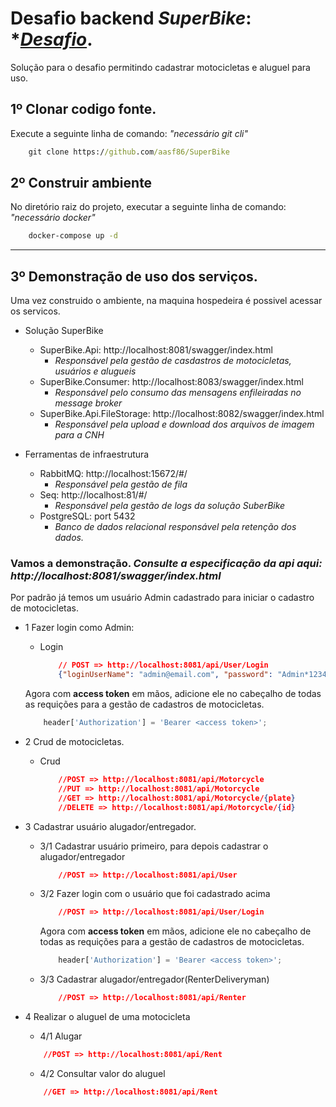 # Desafio backend *SuperBike*: ****[Desafio](https://github.com/Mottu-ops/Desafio-BackEnd/tree/main)***.
Solução para o desafio permitindo cadastrar motocicletas e aluguel para uso.

## 1º Clonar codigo fonte.
Execute a seguinte linha de comando: *"necessário git cli"*
```cmd
    git clone https://github.com/aasf86/SuperBike
```
## 2º Construir ambiente
No diretório raiz do projeto, executar a seguinte linha de comando: *"necessário docker"*
```cmd
    docker-compose up -d
```
---
## 3º Demonstração de uso dos serviços.
Uma vez construido o ambiente, na maquina hospedeira é possivel acessar os servicos.

- Solução SuperBike
    - SuperBike.Api: http://localhost:8081/swagger/index.html
        - *Responsável pela gestão de casdastros de motocicletas, usuários e alugueis*
    - SuperBike.Consumer: http://localhost:8083/swagger/index.html
        - *Responsável pelo consumo das mensagens enfileiradas no message broker*
    - SuperBike.Api.FileStorage: http://localhost:8082/swagger/index.html
        - *Responsável pela upload e download dos arquivos de imagem para a CNH*

- Ferramentas de infraestrutura
    - RabbitMQ: http://localhost:15672/#/
        - *Responsável pela gestão de fila*
    - Seq: http://localhost:81/#/
        - *Responsável pela gestão de logs da solução SuberBike*
    - PostgreSQL: port 5432
        - *Banco de dados relacional responsável pela retenção dos dados.*

### Vamos a demonstração. *Consulte a especificação da api aqui: http://localhost:8081/swagger/index.html*
Por padrão já temos um usuário Admin cadastrado para iniciar o cadastro de motocicletas.

- 1 Fazer login como Admin:
    - Login
        ```json
            // POST => http://localhost:8081/api/User/Login
            {"loginUserName": "admin@email.com", "password": "Admin*123456"}
        ```
    Agora com <strong>access token</strong> em mãos, adicione ele no cabeçalho de todas as requições para a gestão de cadastros de motocicletas.
    ```javascript
        header['Authorization'] = 'Bearer <access token>';
    ```

- 2 Crud de motocicletas.
    - Crud
        ```json        
            //POST => http://localhost:8081/api/Motorcycle
            //PUT => http://localhost:8081/api/Motorcycle
            //GET => http://localhost:8081/api/Motorcycle/{plate}
            //DELETE => http://localhost:8081/api/Motorcycle/{id}
        ```

- 3 Cadastrar usuário alugador/entregador.

    - 3/1 Cadastrar usuário primeiro, para depois cadastrar o alugador/entregador

        ```json        
            //POST => http://localhost:8081/api/User         
        ```

    - 3/2 Fazer login com o usuário que foi cadastrado acima
        ```json        
            //POST => http://localhost:8081/api/User/Login
        ```

        Agora com <strong>access token</strong> em mãos, adicione ele no cabeçalho de todas as requições para a gestão de cadastros de motocicletas.

        ```javascript
            header['Authorization'] = 'Bearer <access token>';
        ```    

    - 3/3 Cadastrar alugador/entregador(RenterDeliveryman)    
        ```json
            //POST => http://localhost:8081/api/Renter
        ```
- 4 Realizar o aluguel de uma motocicleta    
    - 4/1 Alugar
    ```json
        //POST => http://localhost:8081/api/Rent
    ```
    - 4/2 Consultar valor do aluguel
    ```json
        //GET => http://localhost:8081/api/Rent
    ```